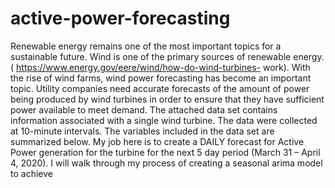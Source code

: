 # active-power-forecasting
Renewable energy remains one of the most important topics for a sustainable future.  Wind is one of  the primary sources of renewable energy. ( https://www.energy.gov/eere/wind/how-do-wind-turbines- work).  With the rise of wind farms, wind power forecasting has become an important topic.  Utility  companies need accurate forecasts of the amount of power being produced by wind turbines in order to  ensure that they have sufficient power available to meet demand. The attached data set contains information associated with a single wind turbine.  The data were collected at 10-minute intervals.  The variables included in the data set are summarized below.  My job here is to create a DAILY forecast for Active Power generation for the turbine for the next 5 day period  (March 31 – April 4, 2020). I will walk through my process of creating a seasonal arima model to achieve 

